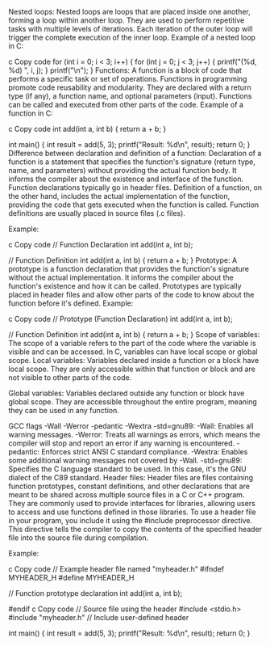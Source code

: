 Nested loops:
Nested loops are loops that are placed inside one another, forming a loop within another loop. They are used to perform repetitive tasks with multiple levels of iterations. Each iteration of the outer loop will trigger the complete execution of the inner loop.
Example of a nested loop in C:

c
Copy code
for (int i = 0; i < 3; i++) {
    for (int j = 0; j < 3; j++) {
        printf("(%d, %d) ", i, j);
    }
    printf("\n");
}
Functions:
A function is a block of code that performs a specific task or set of operations. Functions in programming promote code reusability and modularity. They are declared with a return type (if any), a function name, and optional parameters (input). Functions can be called and executed from other parts of the code.
Example of a function in C:

c
Copy code
int add(int a, int b) {
    return a + b;
}

int main() {
    int result = add(5, 3);
    printf("Result: %d\n", result);
    return 0;
}
Difference between declaration and definition of a function:
Declaration of a function is a statement that specifies the function's signature (return type, name, and parameters) without providing the actual function body. It informs the compiler about the existence and interface of the function. Function declarations typically go in header files.
Definition of a function, on the other hand, includes the actual implementation of the function, providing the code that gets executed when the function is called. Function definitions are usually placed in source files (.c files).

Example:

c
Copy code
// Function Declaration
int add(int a, int b);

// Function Definition
int add(int a, int b) {
    return a + b;
}
Prototype:
A prototype is a function declaration that provides the function's signature without the actual implementation. It informs the compiler about the function's existence and how it can be called. Prototypes are typically placed in header files and allow other parts of the code to know about the function before it's defined.
Example:

c
Copy code
// Prototype (Function Declaration)
int add(int a, int b);

// Function Definition
int add(int a, int b) {
    return a + b;
}
Scope of variables:
The scope of a variable refers to the part of the code where the variable is visible and can be accessed. In C, variables can have local scope or global scope.
Local variables: Variables declared inside a function or a block have local scope. They are only accessible within that function or block and are not visible to other parts of the code.

Global variables: Variables declared outside any function or block have global scope. They are accessible throughout the entire program, meaning they can be used in any function.

GCC flags -Wall -Werror -pedantic -Wextra -std=gnu89:
-Wall: Enables all warning messages.
-Werror: Treats all warnings as errors, which means the compiler will stop and report an error if any warning is encountered.
-pedantic: Enforces strict ANSI C standard compliance.
-Wextra: Enables some additional warning messages not covered by -Wall.
-std=gnu89: Specifies the C language standard to be used. In this case, it's the GNU dialect of the C89 standard.
Header files:
Header files are files containing function prototypes, constant definitions, and other declarations that are meant to be shared across multiple source files in a C or C++ program. They are commonly used to provide interfaces for libraries, allowing users to access and use functions defined in those libraries.
To use a header file in your program, you include it using the #include preprocessor directive. This directive tells the compiler to copy the contents of the specified header file into the source file during compilation.

Example:

c
Copy code
// Example header file named "myheader.h"
#ifndef MYHEADER_H
#define MYHEADER_H

// Function prototype declaration
int add(int a, int b);

#endif
c
Copy code
// Source file using the header
#include <stdio.h>
#include "myheader.h" // Include user-defined header

int main() {
    int result = add(5, 3);
    printf("Result: %d\n", result);
    return 0;
}

